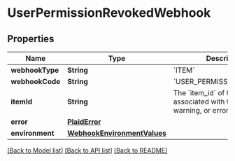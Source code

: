 # UserPermissionRevokedWebhook

## Properties
Name | Type | Description | Notes
------------ | ------------- | ------------- | -------------
**webhookType** | **String** | &#x60;ITEM&#x60; | 
**webhookCode** | **String** | &#x60;USER_PERMISSION_REVOKED&#x60; | 
**itemId** | **String** | The &#x60;item_id&#x60; of the Item associated with this webhook, warning, or error | 
**error** | [**PlaidError**](PlaidError.md) |  | [optional] 
**environment** | [**WebhookEnvironmentValues**](WebhookEnvironmentValues.md) |  | 

[[Back to Model list]](../README.md#documentation-for-models) [[Back to API list]](../README.md#documentation-for-api-endpoints) [[Back to README]](../README.md)


